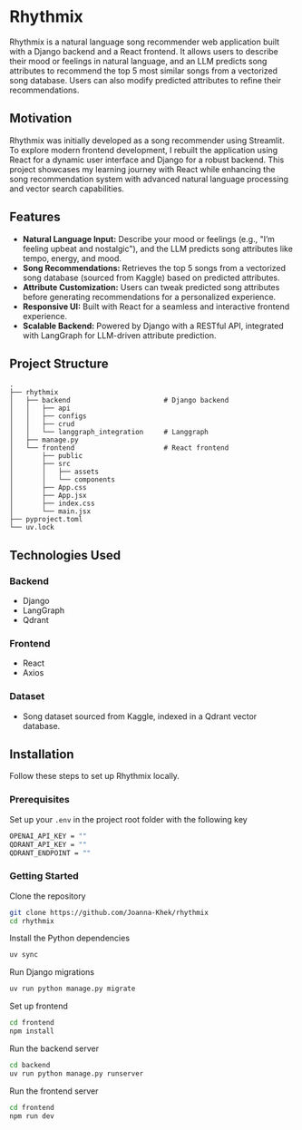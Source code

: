 # Rhythmix
Rhythmix is a natural language song recommender web application built with a Django backend and a React frontend. It allows users to describe their mood or feelings in natural language, and an LLM predicts song attributes to recommend the top 5 most similar songs from a vectorized song database. Users can also modify predicted attributes to refine their recommendations.

## Motivation
Rhythmix was initially developed as a song recommender using Streamlit. To explore modern frontend development, I rebuilt the application using React for a dynamic user interface and Django for a robust backend. This project showcases my learning journey with React while enhancing the song recommendation system with advanced natural language processing and vector search capabilities.

## Features
- **Natural Language Input:** Describe your mood or feelings (e.g., "I’m feeling upbeat and nostalgic"), and the LLM predicts song attributes like tempo, energy, and mood.
- **Song Recommendations:** Retrieves the top 5 songs from a vectorized song database (sourced from Kaggle) based on predicted attributes.
- **Attribute Customization:** Users can tweak predicted song attributes before generating recommendations for a personalized experience.
- **Responsive UI:** Built with React for a seamless and interactive frontend experience.
- **Scalable Backend:** Powered by Django with a RESTful API, integrated with LangGraph for LLM-driven attribute prediction.

## Project Structure
```
.
├── rhythmix
│   ├── backend                       # Django backend
│   │   ├── api
│   │   ├── configs
│   │   ├── crud
│   │   └── langgraph_integration     # Langgraph
│   ├── manage.py
│   └── frontend                      # React frontend
│       ├── public
│       ├── src
│       │   ├── assets
│       │   └── components
│       ├── App.css
│       ├── App.jsx
│       ├── index.css
│       └── main.jsx
├── pyproject.toml
└── uv.lock
```

## Technologies Used
### Backend
- Django
- LangGraph
- Qdrant

### Frontend
- React
- Axios

### Dataset
- Song dataset sourced from Kaggle, indexed in a Qdrant vector database.

## Installation
Follow these steps to set up Rhythmix locally.

### Prerequisites
Set up your ``.env`` in the project root folder with the following key

```bash
OPENAI_API_KEY = ""
QDRANT_API_KEY = ""
QDRANT_ENDPOINT = ""
```

### Getting Started
Clone the repository
```bash
git clone https://github.com/Joanna-Khek/rhythmix
cd rhythmix
```

Install the Python dependencies
```bash
uv sync
```

Run Django migrations
```bash
uv run python manage.py migrate
```

Set up frontend
```bash
cd frontend
npm install
```

Run the backend server
```bash
cd backend
uv run python manage.py runserver
```

Run the frontend server
```bash
cd frontend
npm run dev
```

